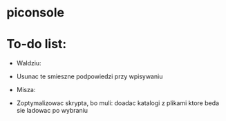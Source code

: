 # piconsole

# To-do list:
- Waldziu:
* Usunac te smieszne podpowiedzi przy wpisywaniu

- Misza:
* Zoptymalizowac skrypta, bo muli: doadac katalogi z plikami ktore beda sie ladowac po wybraniu
<br>
